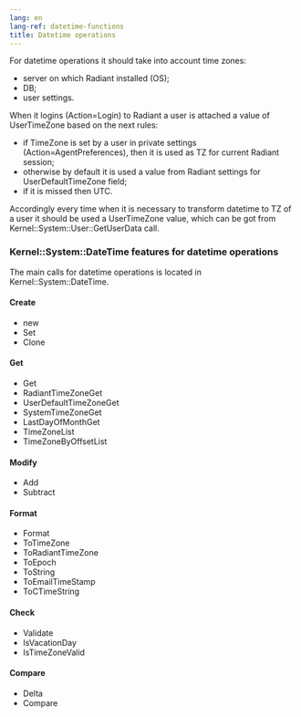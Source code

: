 ```yaml
---
lang: en
lang-ref: datetime-functions
title: Datetime operations
---
```


For datetime operations it should take into account time zones:

- server on which Radiant installed (OS);
- DB;
- user settings.

When it logins (Action=Login) to Radiant a user is attached a value of
UserTimeZone based on the next rules:

- if TimeZone is set by a user in private settings (Action=AgentPreferences),
  then it is used as TZ for current Radiant session;
- otherwise by default it is used a value from Radiant settings for
  UserDefaultTimeZone field;
- if it is missed then UTC.

Accordingly every time when it is necessary to transform datetime to TZ
of a user it should be used a UserTimeZone value, which can be got from
Kernel::System::User::GetUserData call.

### Kernel::System::DateTime features for datetime operations

The main calls for datetime operations is located in Kernel::System::DateTime.

#### Create

- new
- Set
- Clone

#### Get

- Get
- RadiantTimeZoneGet
- UserDefaultTimeZoneGet
- SystemTimeZoneGet
- LastDayOfMonthGet
- TimeZoneList
- TimeZoneByOffsetList

#### Modify

- Add
- Subtract

#### Format

- Format
- ToTimeZone
- ToRadiantTimeZone
- ToEpoch
- ToString
- ToEmailTimeStamp
- ToСTimeString

#### Check

- Validate
- IsVacationDay
- IsTimeZoneValid

#### Compare

- Delta
- Compare
